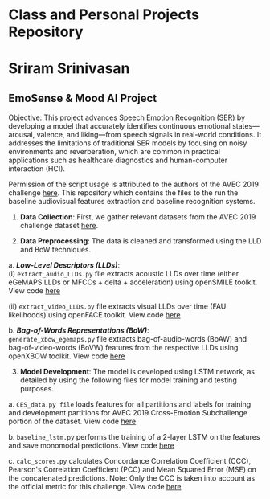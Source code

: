 # Class and Personal Projects Repository
# Sriram Srinivasan

## EmoSense & Mood AI Project
Objective: This project advances Speech Emotion Recognition (SER) by developing a model that accurately identifies continuous emotional states—arousal, valence, and liking—from speech signals in real-world conditions. It addresses the limitations of traditional SER models by focusing on noisy environments and reverberation, which are common in practical applications such as healthcare diagnostics and human-computer interaction (HCI).

Permission of the script usage is attributed to the authors of the AVEC 2019 challenge [here](https://github.com/AudioVisualEmotionChallenge/AVEC2019). This repository which contains the files to the run the baseline audiovisual features extraction and baseline recognition systems.
1. **Data Collection**: First, we gather relevant datasets from the AVEC 2019 challenge dataset [here](https://sites.google.com/view/avec2019/home).
   
2. **Data Preprocessing**: The data is cleaned and transformed using the LLD and BoW techniques. <br>

  a.   **_Low-Level Descriptors (LLDs)_**: <br>
  (i) `extract_audio_LLDs.py` file extracts acoustic LLDs over time (either eGeMAPS LLDs or MFCCs + delta + acceleration) using openSMILE toolkit. View code [here](https://github.com/sriramprog/class-personal-projects/blob/main/extract_audio_LLDs.py) <br>
  
  (ii) `extract_video_LLDs.py` file extracts visual LLDs over time (FAU likelihoods) using openFACE toolkit. View code [here](https://github.com/sriramprog/class-personal-projects/blob/main/extract_video_LLDs.py) <br>
  
  b.   **_Bag-of-Words Representations (BoW)_**: <br>
`generate_xbow_egemaps.py` file extracts bag-of-audio-words (BoAW) and bag-of-video-words (BoVW) features from the respective LLDs using openXBOW toolkit. View code [here](https://github.com/sriramprog/class-personal-projects/blob/main/generate_xbow_egemaps.py) <br>

3. **Model Development**: The model is developed using LSTM network, as detailed by using the following files for model training and testing purposes. <br>

  a.   `CES_data.py file` loads features for all partitions and labels for training and development partitions for AVEC 2019 Cross-Emotion Subchallenge portion of the dataset. View code [here](https://github.com/sriramprog/class-personal-projects/blob/main/CES_data.py) <br>
  
  b.   `baseline_lstm.py` performs the training of a 2-layer LSTM on the features and save monomodal predictions. View code [here](https://github.com/sriramprog/class-personal-projects/blob/main/baseline_lstm.py) <br>
  
  c.   `calc_scores.py` calculates Concordance Correlation Coefficient (CCC), Pearson's Correlation Coefficient (PCC) and Mean Squared Error (MSE) on the concatenated predictions. Note: Only the CCC is taken into account as the official metric for this challenge. View code [here](https://github.com/sriramprog/class-personal-projects/blob/main/calc_scores.py) <br>
